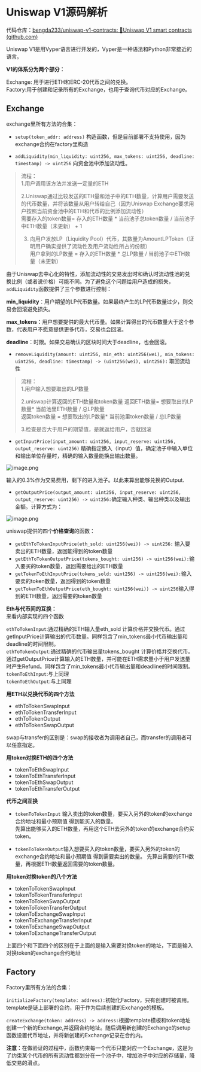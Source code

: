 # Uniswap V1源码解析

代码仓库：[bengda233/uniswap-v1-contracts: 🐍Uniswap V1 smart contracts (github.com)](https://github.com/bengda233/uniswap-v1-contracts)


Uniswap V1是用Vyper语言进行开发的，Vyper是一种语法和Python非常接近的语言。


**V1的体系分为两个部分：**  

Exchange: 用于进行ETH和ERC-20代币之间的兑换。   
Factory:用于创建和记录所有的Exchange，也用于查询代币对应的Exchange。


## Exchange

exchange里所有方法的合集：

- `setup(token_addr: address)`     构造函数，但是目前部署不支持使用，因为exchange合约在factory里构造

- `addLiquidity(min_liquidity: uint256, max_tokens: uint256, deadline: timestamp) -> uint256`    向资金池中添加流动性。  


> 流程：  
> 1.用户调用该方法并发送一定量的ETH  
> 
> 2.Uniswap通过比较发送的ETH量和池子中的ETH数量，计算用户需要发送的代币数量，并将该数量从用户转给自己（因为Uniswap Exchange要求用户按照当前资金池中的ETH和代币的比例添加流动性）  
> 需要存入的token数量= 存入的ETH数量 * 当前池子总token数量 / 当前池子中ETH数量（未更新） + 1 
> 
> 3. 向用户发放LP（Liquidity Pool）代币，其数量为AmountLPToken（证明用户确实提供了流动性及用户流动性所占的份额）  
用户拿到的LP数量 = 存入的ETH数量 * 总LP数量 / 当前池子中ETH数量（未更新）



由于Uniswap去中心化的特性，添加流动性的交易发出时和确认时流动性池的兑换比例（或者说价格）可能不同。为了避免这个问题给用户造成的损失，`addLiquidity`函数提供了三个参数进行控制：

 **min_liquidity**：用户期望的LP代币数量。如果最终产生的LP代币数量过少，则交易会回滚避免损失。  

**max_tokens**：用户想要提供的最大代币量。如果计算得出的代币数量大于这个参数，代表用户不愿意提供更多代币，交易也会回滚。  

**deadline**：时限。如果交易确认的区块时间大于deadline，也会回滚。

 
- `removeLiquidity(amount: uint256, min_eth: uint256(wei), min_tokens: uint256, deadline: timestamp) -> (uint256(wei), uint256):`  取回流动性  
> 流程：  
> 1.用户输入想要取出的LP数量  
> 
> 2.uniswap计算返回的ETH数量和token数量
> 返回ETH数量=  想要取出的LP数量* 当前池里ETH数量 / 总LP数量  
> 返回token数量 = 想要取出的LP数量* 当前池里token数量 / 总LP数量  
>
>3.检查是否大于用户的期望值，是就返给用户，否就回滚



- `getInputPrice(input_amount: uint256, input_reserve: uint256, output_reserve: uint256)` 精确指定换入（input）值，确定池子中输入单位和输出单位存量时，精确的输入数量能换出输出数量。

![image.png](https://p9-juejin.byteimg.com/tos-cn-i-k3u1fbpfcp/5c8abea27f814065b2c52caa504f3e56~tplv-k3u1fbpfcp-watermark.image?)

输入的0.3%作为交易费用，剩下的进入池子。以此来算出能够兑换的Output.



- `getOutputPrice(output_amount: uint256, input_reserve: uint256, output_reserve: uint256) -> uint256:`确定输入种类、输出种类以及输出金额。计算方式为：

![image.png](https://p9-juejin.byteimg.com/tos-cn-i-k3u1fbpfcp/83efad4ddeea49919aa07d454ab8eedb~tplv-k3u1fbpfcp-watermark.image?)




uniswap提供的四个**价格查询**的函数：


-  `getEthToTokenInputPrice(eth_sold: uint256(wei)) -> uint256:` 输入要卖出的ETH数量，返回能得到的token数量
- `getEthToTokenOutputPrice(tokens_bought: uint256) -> uint256(wei):`输入要买的token数量，返回需要给出的ETH数量
- `getTokenToEthInputPrice(tokens_sold: uint256) -> uint256(wei):`输入要卖的token数量，返回得到的token数量
- `getTokenToEthOutputPrice(eth_bought: uint256(wei)) -> uint256`输入得到的ETH数量，返回需要的token数量



**Eth与代币间的互换：**  
来看内部实现的四个函数



`ethToTokenInput`:通过精确的ETH输入量eth_sold 计算价格并交换代币。通过getInputPrice计算输出的代币数量。同样包含了min_tokens最小代币输出量和deadline的时间限制。  
`ethToTokenOutput`:通过精确的代币输出量tokens_bought 计算价格并交换代币。通过getOutputPrice计算输入的ETH数量，并可能在ETH需求量小于用户发送量时产生Refund。同样包含了min_tokens最小代币输出量和deadline的时间限制。
`tokenToEthInput`:与上同理  
`tokenToEthOutput`:与上同理  



**用ETH以兑换代币的四个方法**  
- ethToTokenSwapInput
- ethToTokenTransferInput
- ethToTokenOutput
- ethToTokenSwapOutput



swap与transfer的区别是：swap的接收者为调用者自己，而transfer的调用者可以任意指定。



**用token对换ETH的四个方法**
- tokenToEthSwapInput
- tokenToEthTransferInput
- tokenToEthSwapOutput
- tokenToEthTransferOutput



**代币之间互换**  
- `tokenToTokenInput` 输入卖出的token数量，要买入另外的token的exchange合约地址和最小预期值 得到能买入的数量。  
先算出能够买入的ETH数量，再用这个ETH去另外的token的exchange合约买token。



- `tokenToTokenOutput`输入想要买入的token数量，要买入另外的token的exchange合约地址和最小预期值 得到需要卖出的数量。
先算出需要的ETH数量，再根据ETH数量返回需要的token数量。



**用token对换token的八个方法**
- tokenToTokenSwapInput
- tokenToTokenTransferInput
- tokenToTokenSwapOutput
- tokenToTokenTransferOutput
- tokenToExchangeSwapInput
- tokenToExchangeTransferInput
- tokenToExchangeSwapOutput
- tokenToExchangeTransferOutput

上面四个和下面四个的区别在于上面的是输入需要对换token的地址，下面是输入对换token的exchange合约地址




## Factory
Factory里所有方法的合集：

`initializeFactory(template: address):`初始化Factory，只有创建时被调用。template是链上部署的合约，用于作为后续创建的Exchange的模板。

`createExchange(token: address) -> address:`根据template模板和token地址创建一个新的Exchange,并返回合约地址。随后调用新创建的Exchange的setup函数设置代币地址，并将新创建的Exchange记录在合约内。

**注意**：在做验证的过程中，函数约束每一个代币只能对应一个Exchange，这是为了约束某个代币的所有流动性都划分在一个池子中，增加池子中对应的存储量，降低交易的滑点。